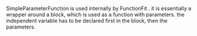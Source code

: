SimpleParameterFunction is used internally by FunctionFit . it is essentially a wrapper around a block, which is used as a function with parameters. the independent variable has to be declared first in the block, then the parameters.